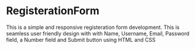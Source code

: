 # RegisterationForm
This is a simple and responsive registeration form development. This is seamless user friendly design with with Name, Username, Email, Password field, a Number field and Submit button using HTML and CSS
